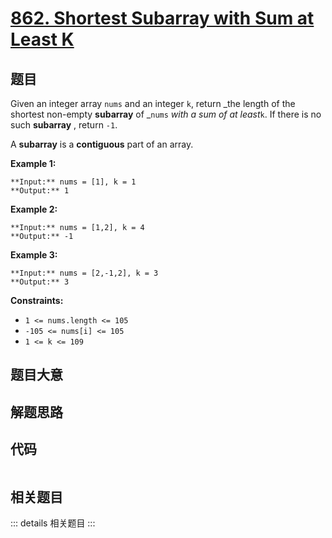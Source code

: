 # [862. Shortest Subarray with Sum at Least K](https://leetcode.com/problems/shortest-subarray-with-sum-at-least-k)

## 题目

Given an integer array `nums` and an integer `k`, return _the length of the
shortest non-empty **subarray** of _`nums` _with a sum of at least_`k`. If
there is no such **subarray** , return `-1`.

A **subarray** is a **contiguous** part of an array.



**Example 1:**

    
    
    **Input:** nums = [1], k = 1
    **Output:** 1
    

**Example 2:**

    
    
    **Input:** nums = [1,2], k = 4
    **Output:** -1
    

**Example 3:**

    
    
    **Input:** nums = [2,-1,2], k = 3
    **Output:** 3
    



**Constraints:**

  * `1 <= nums.length <= 105`
  * `-105 <= nums[i] <= 105`
  * `1 <= k <= 109`


## 题目大意

## 解题思路

## 代码

```javascript

```

## 相关题目

::: details 相关题目
:::
